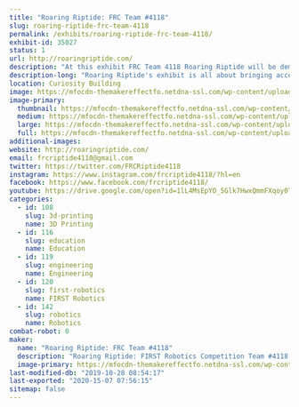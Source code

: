 ```yaml
---
title: "Roaring Riptide: FRC Team #4118"
slug: roaring-riptide-frc-team-4118
permalink: /exhibits/roaring-riptide-frc-team-4118/
exhibit-id: 35027
status: 1
url: http://roaringriptide.com/
description: "At this exhibit FRC Team 4118 Roaring Riptide will be demoing their robot from the past year, explaining some of their assistive technology solutions, and spreading awareness of FIRST in order to help bring STEM education to everyone. If you enjoy STEM and seeing how students are building the future, come see what Roaring Riptide is all about!"
description-long: "Roaring Riptide's exhibit is all about bringing accessibility to everyone. Whether it be in the form of resources to learn more about STEM or assistive technology for people with disabilities, Roaring Riptide's goal is to help build the community through STEM. At this exhibit, you will be able to find more information about all levels of FIRST and why you would want to get involved in a local team or about how to get in touch with teams and makers if you need help with a project. Roaring Riptide has been building robots to compete in the FRC competition (an annual event) since 2011. In 2016 Roaring Riptide launched outreach projects in assistive technology. Roaring Riptide has now partnered with ATMakers, Makers Making Change, and Magic Wheelchair. If you want to see how young makers can help solve problems faced by society today, come by!"
location: Curiosity Building
image: https://mfocdn-themakereffectfo.netdna-ssl.com/wp-content/uploads/2019/07/r2dan2-2-817x1024.jpg
image-primary:
  thumbnail: https://mfocdn-themakereffectfo.netdna-ssl.com/wp-content/uploads/2019/07/r2dan2-2-150x150.jpg
  medium: https://mfocdn-themakereffectfo.netdna-ssl.com/wp-content/uploads/2019/07/r2dan2-2-239x300.jpg
  large: https://mfocdn-themakereffectfo.netdna-ssl.com/wp-content/uploads/2019/07/r2dan2-2-817x1024.jpg
  full: https://mfocdn-themakereffectfo.netdna-ssl.com/wp-content/uploads/2019/07/r2dan2-2.jpg
additional-images:
website: http://roaringriptide.com/
email: frcriptide4118@gmail.com
twitter: https://twitter.com/FRCRiptide4118
instagram: https://www.instagram.com/frcriptide4118/?hl=en
facebook: https://www.facebook.com/frcriptide4118/
youtube: https://drive.google.com/open?id=1lL4MsEpYO_5Glk7HwxQmmFXqoy0TRabW
categories:
  - id: 108
    slug: 3d-printing
    name: 3D Printing
  - id: 116
    slug: education
    name: Education
  - id: 119
    slug: engineering
    name: Engineering
  - id: 120
    slug: first-robotics
    name: FIRST Robotics
  - id: 142
    slug: robotics
    name: Robotics
combat-robot: 0
maker:
  name: "Roaring Riptide: FRC Team #4118"
  description: "Roaring Riptide: FIRST Robotics Competition Team #4118, was founded in 2011 at P.K. Yonge Developmental Research School in Gainesville, Florida. The team is made up of a diverse group of students that are challenged each year to design and build a robot in six weeks that can compete in an international competition. Mentors help guide the students through the engineering design process in order to help the students with the design and fabrication of the robot. The team strives to inspire young people to be leaders by engaging them in exciting hands-on programs that build STEM expertise and encourage innovation. This is accomplished by teaching students that learning in fields traditionally perceived as \"difficult\" can be fun in the right environment. The students also work towards raising awareness and excitement in science, technology, engineering, and math (STEM) with local and national outreach efforts so that others may have similar opportunities.  This outreach fosters the acquisition of well-rounded life skills including self-confidence, communication, and leadership."
  image-primary: https://mfocdn-themakereffectfo.netdna-ssl.com/wp-content/uploads/2017/09/Riptide_Logo_Square-1-300x300.png
last-modified-db: "2019-10-28 08:54:17"
last-exported: "2020-15-07 07:56:15"
sitemap: false
---
```

